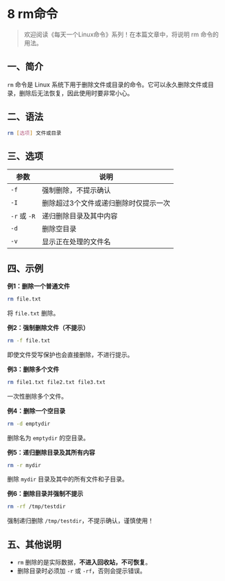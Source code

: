 # 8 rm命令

> 欢迎阅读《每天一个Linux命令》系列！在本篇文章中，将说明 rm 命令的用法。

## 一、简介

`rm` 命令是 Linux 系统下用于删除文件或目录的命令。它可以永久删除文件或目录，删除后无法恢复，因此使用时要非常小心。

## 二、语法

```bash
rm [选项] 文件或目录
```

## 三、选项

| 参数         | 说明                                  |
| ------------ | ------------------------------------- |
| `-f`         | 强制删除，不提示确认                  |
| `-I`         | 删除超过3个文件或递归删除时仅提示一次 |
| `-r` 或 `-R` | 递归删除目录及其中内容                |
| `-d`         | 删除空目录                            |
| `-v`         | 显示正在处理的文件名                  |

## 四、示例

**例1：删除一个普通文件**

```bash
rm file.txt
```

将 `file.txt` 删除。

**例2：强制删除文件（不提示）**

```bash
rm -f file.txt
```

即使文件受写保护也会直接删除，不进行提示。

**例3：删除多个文件**

```bash
rm file1.txt file2.txt file3.txt
```

一次性删除多个文件。

**例4：删除一个空目录**

```bash
rm -d emptydir
```

删除名为 `emptydir` 的空目录。

**例5：递归删除目录及其所有内容**

```bash
rm -r mydir
```

删除 `mydir` 目录及其中的所有文件和子目录。

**例6：删除目录并强制不提示**

```bash
rm -rf /tmp/testdir
```

强制递归删除 `/tmp/testdir`，不提示确认，谨慎使用！

## 五、其他说明

- `rm` 删除的是实际数据，**不进入回收站，不可恢复**。
- 删除目录时必须加 `-r` 或 `-rf`，否则会提示错误。